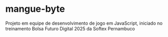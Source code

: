 # mangue-byte
Projeto em equipe de desenvolvimento de jogo em JavaScript, iniciado no treinamento Bolsa Futuro Digital 2025 da Softex Pernambuco
